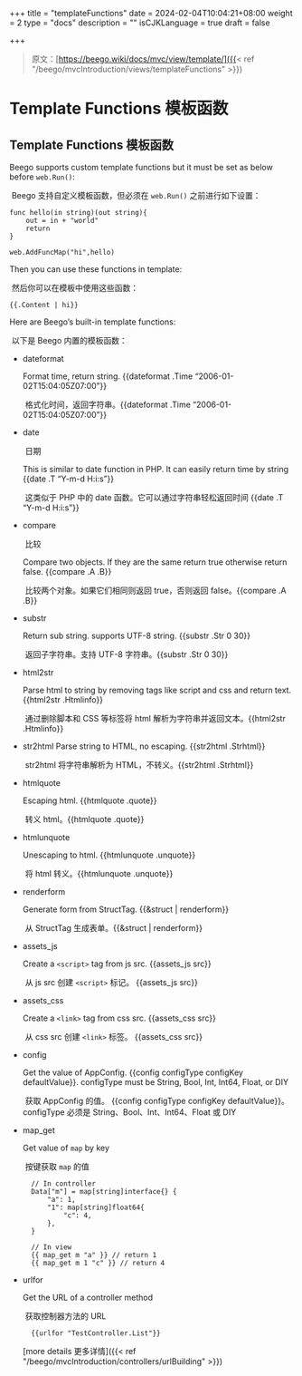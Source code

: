 +++
title = "templateFunctions"
date = 2024-02-04T10:04:21+08:00
weight = 2
type = "docs"
description = ""
isCJKLanguage = true
draft = false

+++

> 原文：[https://beego.wiki/docs/mvc/view/template/]({{< ref "/beego/mvcIntroduction/views/templateFunctions" >}})

# Template Functions 模板函数



## Template Functions 模板函数

Beego supports custom template functions but it must be set as below before `web.Run()`:

​	Beego 支持自定义模板函数，但必须在 `web.Run()` 之前进行如下设置：

```
func hello(in string)(out string){
	out = in + "world"
	return
}

web.AddFuncMap("hi",hello)
```

Then you can use these functions in template:

​	然后你可以在模板中使用这些函数：

```
{{.Content | hi}}
```

Here are Beego’s built-in template functions:

​	以下是 Beego 内置的模板函数：

- dateformat

  Format time, return string. {{dateformat .Time “2006-01-02T15:04:05Z07:00”}}

  ​	格式化时间，返回字符串。{{dateformat .Time “2006-01-02T15:04:05Z07:00”}}

- date

  ​	日期

  This is similar to date function in PHP. It can easily return time by string {{date .T “Y-m-d H:i:s”}}

  ​	这类似于 PHP 中的 date 函数。它可以通过字符串轻松返回时间 {{date .T “Y-m-d H:i:s”}}

- compare

  ​	比较

  Compare two objects. If they are the same return true otherwise return false. {{compare .A .B}}

  ​	比较两个对象。如果它们相同则返回 true，否则返回 false。{{compare .A .B}}

- substr

  Return sub string. supports UTF-8 string. {{substr .Str 0 30}}

  ​	返回子字符串。支持 UTF-8 字符串。{{substr .Str 0 30}}

- html2str

  Parse html to string by removing tags like script and css and return text. {{html2str .Htmlinfo}}

  ​	通过删除脚本和 CSS 等标签将 html 解析为字符串并返回文本。{{html2str .Htmlinfo}}

- str2html Parse string to HTML, no escaping. {{str2html .Strhtml}}

  ​	str2html 将字符串解析为 HTML，不转义。{{str2html .Strhtml}}

- htmlquote

  Escaping html. {{htmlquote .quote}}

  ​	转义 html。{{htmlquote .quote}}

- htmlunquote

  Unescaping to html. {{htmlunquote .unquote}}

  ​	将 html 转义。{{htmlunquote .unquote}}

- renderform

  Generate form from StructTag. {{&struct | renderform}}

  ​	从 StructTag 生成表单。{{&struct | renderform}}

- assets_js

  Create a `<script>` tag from js src. {{assets_js src}}

  ​	从 js src 创建 `<script>` 标记。 {{assets_js src}}

- assets_css

  Create a `<link>` tag from css src. {{assets_css src}}

  ​	从 css src 创建 `<link>` 标签。 {{assets_css src}}

- config

  Get the value of AppConfig. {{config configType configKey defaultValue}}. configType must be String, Bool, Int, Int64, Float, or DIY

  ​	获取 AppConfig 的值。 {{config configType configKey defaultValue}}。configType 必须是 String、Bool、Int、Int64、Float 或 DIY

- map_get

  Get value of `map` by key

  ​	按键获取 `map` 的值

  ```
    // In controller
    Data["m"] = map[string]interface{} {
        "a": 1,
        "1": map[string]float64{
            "c": 4,
        },
    }
  
    // In view
    {{ map_get m "a" }} // return 1
    {{ map_get m 1 "c" }} // return 4
  ```

- urlfor

  Get the URL of a controller method

  ​	获取控制器方法的 URL

  ```
    {{urlfor "TestController.List"}}
  ```

  [more details
  更多详情]({{< ref "/beego/mvcIntroduction/controllers/urlBuilding" >}})
